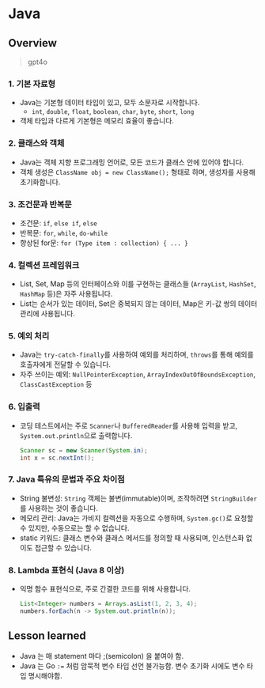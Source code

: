 # Java

## Overview

> gpt4o

### 1. 기본 자료형

- Java는 기본형 데이터 타입이 있고, 모두 소문자로 시작합니다.
  - `int`, `double`, `float`, `boolean`, `char`, `byte`, `short`, `long`
- 객체 타입과 다르게 기본형은 메모리 효율이 좋습니다.

### 2. 클래스와 객체

- Java는 객체 지향 프로그래밍 언어로, 모든 코드가 클래스 안에 있어야 합니다.
- 객체 생성은 `ClassName obj = new ClassName();` 형태로 하며, 생성자를 사용해 초기화합니다.

### 3. 조건문과 반복문

- 조건문: `if`, `else if`, `else`
- 반복문: `for`, `while`, `do-while`
- 향상된 for문: `for (Type item : collection) { ... }`

### 4. 컬렉션 프레임워크

- List, Set, Map 등의 인터페이스와 이를 구현하는 클래스들 (`ArrayList`, `HashSet`, `HashMap` 등)은 자주 사용됩니다.
- List는 순서가 있는 데이터, Set은 중복되지 않는 데이터, Map은 키-값 쌍의 데이터 관리에 사용됩니다.

### 5. 예외 처리

- Java는 `try-catch-finally`를 사용하여 예외를 처리하며, `throws`를 통해 예외를 호출자에게 전달할 수 있습니다.
- 자주 쓰이는 예외: `NullPointerException`, `ArrayIndexOutOfBoundsException`, `ClassCastException` 등

### 6. 입출력

- 코딩 테스트에서는 주로 `Scanner`나 `BufferedReader`를 사용해 입력을 받고, `System.out.println`으로 출력합니다.

     ```java
     Scanner sc = new Scanner(System.in);
     int x = sc.nextInt();
     ```

### 7. Java 특유의 문법과 주요 차이점

- String 불변성: `String` 객체는 불변(immutable)이며, 조작하려면 `StringBuilder`를 사용하는 것이 좋습니다.
- 메모리 관리: Java는 가비지 컬렉션을 자동으로 수행하며, `System.gc()`로 요청할 수 있지만, 수동으로는 할 수 없습니다.
- static 키워드: 클래스 변수와 클래스 메서드를 정의할 때 사용되며, 인스턴스화 없이도 접근할 수 있습니다.

### 8. Lambda 표현식 (Java 8 이상)

- 익명 함수 표현식으로, 주로 간결한 코드를 위해 사용합니다.

     ```java
     List<Integer> numbers = Arrays.asList(1, 2, 3, 4);
     numbers.forEach(n -> System.out.println(n));
     ```

## Lesson learned

- Java 는 매 statement 마다 ;(semicolon) 을 붙여야 함.
- Java 는 Go `:=` 처럼 암묵적 변수 타입 선언 불가능함. 변수 초기화 시에도 변수 타입 명시해야함.
